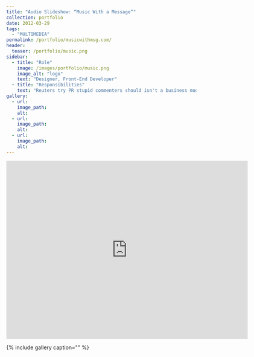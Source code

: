 ```yaml
---
title: "Audio Slideshow: “Music With a Message”"
collection: portfolio
date: 2012-03-29
tags: 
  - "MULTIMEDIA"
permalink: /portfolio/musicwithmsg.com/
header:
  teaser: /portfolio/music.png
sidebar:
  - title: "Role"
    image: /images/portfolio/music.png
    image_alt: "logo"
    text: "Designer, Front-End Developer"
  - title: "Responsibilities"
    text: "Reuters try PR stupid commenters should isn't a business model"
gallery:
  - url:
    image_path:
    alt:
  - url:
    image_path:
    alt:
  - url:
    image_path:
    alt:
---
```


<iframe src="https://player.vimeo.com/video/28446395" width="640" height="472" frameborder="0" webkitallowfullscreen mozallowfullscreen allowfullscreen></iframe>

{% include gallery caption="" %}
